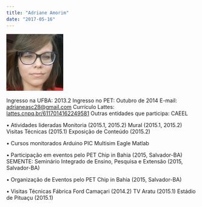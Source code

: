 ```yaml
---
title: "Adriane Amorim"
date: "2017-05-16"
---
```


![](images/adriane-300x300-150x150.jpg)

Ingresso na UFBA: 2013.2 Ingresso no PET: Outubro de 2014 E-mail: [adrianeasc28@gmail.com](mailto:adrianeasc28@gmail.com) Currículo Lattes: [lattes.cnpq.br/6117014162249581](http://lattes.cnpq.br/6117014162249581) Outras entidades que participa: CAEEL

• Atividades lideradas Monitoria (2015.1, 2015.2) Mural (2015.1, 2015.2) Visitas Técnicas (2015.1) Exposição de Conteúdo (2015.2)

• Cursos monitorados Arduino PIC Multisim Eagle Matlab

• Participação em eventos pelo PET Chip in Bahia (2015, Salvador-BA) SEMENTE: Seminário Integrado de Ensino, Pesquisa e Extensão (2015, Salvador-BA)

• Organização de Eventos pelo PET Chip in Bahia (2015, Salvador-BA)

• Visitas Técnicas Fábrica Ford Camaçari (2014.2) TV Aratu (2015.1) Estádio de Pituaçu (2015.1)
